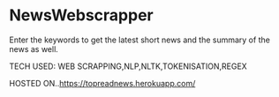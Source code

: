 # NewsWebscrapper



Enter the keywords to get the latest short news and the summary of the news as well.


TECH USED:
WEB SCRAPPING,NLP,NLTK,TOKENISATION,REGEX

HOSTED ON..https://topreadnews.herokuapp.com/
